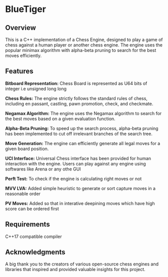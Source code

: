 # BlueTiger

## Overview
This is a C++ implementation of a Chess Engine, designed to play a game of chess against a human player or another chess engine. The engine uses the popular minimax algorithm with alpha-beta pruning to search for the best moves efficiently.

## Features
**Bitboard Representation:** Chess Board is represented as U64 bits of integer i.e unsigned long long 

**Chess Rules:** The engine strictly follows the standard rules of chess, including en passant, castling, pawn promotion, check, and checkmate.

**Negamax Algorithm:** The engine uses the Negamax algorithm to search for the best moves based on a given evaluation function. 

**Alpha-Beta Pruning:** To speed up the search process, alpha-beta pruning has been implemented to cut off irrelevant branches of the search tree.

**Move Generation:** The engine can efficiently generate all legal moves for a given board position.

**UCI Interface:** Universal Chess interface has been provided for human interaction with the engine. Users can play against any engine using softwares like   Arena or any othe GUI

**Perft Test:** To check if the engine is calculating right moves or not

**MVV LVA:** Added simple heuristic to generate or sort capture moves in a reasonable order

**PV Moves:** Added so that in interative deepining moves which have high score can be ordered first

## Requirements
C++17 compatible compiler

## Acknowledgments
A big thank you to the creators of various open-source chess engines and libraries that inspired and provided valuable insights for this project.
